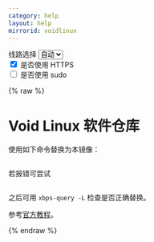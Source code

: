 ```yaml
---
category: help
layout: help
mirrorid: voidlinux
---
```


<!-- 本 markdown 从 tuna/mirrorz-help-ng 自动生成，如需修改请参阅该仓库 -->

<style>.z-help tmpl { display: none }</style>

<div class="z-wrap">
    <form class="z-form z-global" onchange="form_update(null)" onsubmit="return false">
        <div>
            <label for="e0a5cecb">线路选择</label>
            <select id="e0a5cecb" name="host">
                <option selected="selected" value="{{ site.url }}">自动</option>
                <option value="{{ site.urlv4 }}">IPv4</option>
                <option value="{{ site.urlv6 }}">IPv6</option>
            </select>
        </div>
        <div>
            <input id="144d763c" name="_scheme" type="checkbox" checked>
            <label for="144d763c">是否使用 HTTPS</label>
        </div>
        <div>
            <input id="4659e7da" name="_sudo" type="checkbox">
            <label for="4659e7da">是否使用 sudo</label>
        </div>
    </form>
</div>
{% raw %}
<div class="z-help"><h1>Void Linux 软件仓库</h1>
<p>使用如下命令替换为本镜像：</p>
<div class="z-wrap"><form class="z-form" onchange="form_update(event)" onsubmit="return false"></form><pre class="z-code"></pre></div><tmpl z-lang="bash">
mkdir -p /etc/xbps.d
cp /usr/share/xbps.d/*-repository-*.conf /etc/xbps.d/
sed -i 's|https://repo-default.voidlinux.org|{{endpoint}}|g' /etc/xbps.d/*-repository-*.conf
</tmpl>
<p>若报错可尝试</p>
<div class="z-wrap"><form class="z-form" onchange="form_update(event)" onsubmit="return false"></form><pre class="z-code"></pre></div><tmpl z-lang="bash">
sed -i 's|https://alpha.de.repo.voidlinux.org|{{endpoint}}|g' /etc/xbps.d/*-repository-*.conf
</tmpl>
<p>之后可用 <code>xbps-query -L</code> 检查是否正确替换。</p>
<p>参考<a href="https://docs.voidlinux.org/xbps/repositories/mirrors/changing.html">官方教程</a>。</p><script id="z-config" type="application/x-mirrorz-help">eyJfIjogIlZvaWQgTGludXggXHU4ZjZmXHU0ZWY2XHU0ZWQzXHU1ZTkzIiwgImJsb2NrIjogWyJ2b2lkbGludXgiXSwgImlucHV0Ijoge30sICJuYW1lIjogInZvaWRsaW51eCJ9</script>
</div>

{% endraw %}

<script src="/static/js/mustache.js?{{ site.data['hash'] }}"></script>
<script src="/static/js/zdocs.js?{{ site.data['hash'] }}"></script>
